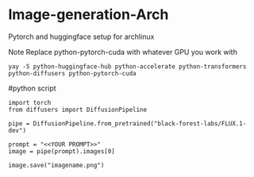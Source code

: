 # Image-generation-Arch
Pytorch and huggingface setup for archlinux

Note Replace python-pytorch-cuda with whatever GPU you work with

```
yay -S python-huggingface-hub python-accelerate python-transformers python-diffusers python-pytorch-cuda
```


#python script
```
import torch  
from diffusers import DiffusionPipeline

pipe = DiffusionPipeline.from_pretrained("black-forest-labs/FLUX.1-dev")

prompt = "<<YOUR PROMPT>>"
image = pipe(prompt).images[0]
    
image.save("imagename.png")
```
